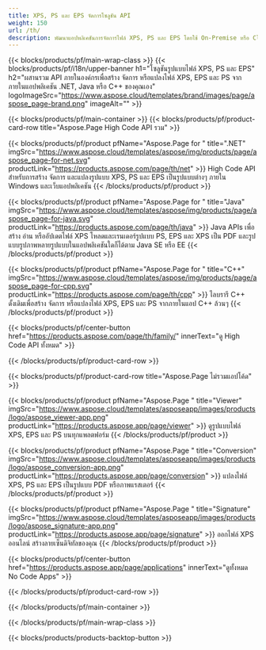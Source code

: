 ```yaml
---
title: XPS, PS และ EPS จัดการโซลูชัน API
weight: 150
url: /th/
description: พัฒนาแอปพลิเคชันการจัดการไฟล์ XPS, PS และ EPS โดยใช้ On-Premise หรือ Cloud API หรือเพียงแค่ใช้แอปข้ามแพลตฟอร์มเพื่อดู ผสาน หรือแปลงไฟล์ XPS, PS และ EPS
---
```



{{< blocks/products/pf/main-wrap-class >}}
{{< blocks/products/pf/i18n/upper-banner h1="โซลูชันรูปแบบไฟล์ XPS, PS และ EPS" h2="ผสานรวม API ภายในองค์กรเพื่อสร้าง จัดการ หรือแปลงไฟล์ XPS, EPS และ PS จากภายในแอปพลิเคชัน .NET, Java หรือ C++ ของคุณเอง" logoImageSrc="https://www.aspose.cloud/templates/brand/images/page/aspose_page-brand.png" imageAlt="" >}}

{{< blocks/products/pf/main-container >}}
{{< blocks/products/pf/product-card-row title="Aspose.Page High Code API รวม" >}}

{{< blocks/products/pf/product pfName="Aspose.Page for " title=".NET" imgSrc="https://www.aspose.cloud/templates/aspose/img/products/page/aspose_page-for-net.svg" productLink="https://products.aspose.com/page/th/net" >}}
High Code API สำหรับการสร้าง จัดการ และแปลงรูปแบบ XPS, PS และ EPS เป็นรูปแบบต่างๆ ภายใน Windows และเว็บแอปพลิเคชัน
{{< /blocks/products/pf/product >}}

{{< blocks/products/pf/product pfName="Aspose.Page for " title="Java" imgSrc="https://www.aspose.cloud/templates/aspose/img/products/page/aspose_page-for-java.svg" productLink="https://products.aspose.com/page/th/java" >}}
Java APIs เพื่อสร้าง อ่าน หรืออัปเดตไฟล์ XPS โหลดและเรนเดอร์รูปแบบ PS, EPS และ XPS เป็น PDF และรูปแบบรูปภาพหลายรูปแบบในแอปพลิเคชันใดก็ได้ตาม Java SE หรือ EE
{{< /blocks/products/pf/product >}}

{{< blocks/products/pf/product pfName="Aspose.Page for " title="C++" imgSrc="https://www.aspose.cloud/templates/aspose/img/products/page/aspose_page-for-cpp.svg" productLink="https://products.aspose.com/page/th/cpp" >}}
ไลบรารี C++ ดั้งเดิมเพื่อสร้าง จัดการ หรือแปลงไฟล์ XPS, EPS และ PS จากภายในแอป C++ ล้วนๆ
{{< /blocks/products/pf/product >}}

{{< blocks/products/pf/center-button href="https://products.aspose.com/page/th/family/" innerText="ดู High Code API ทั้งหมด" >}}

{{< /blocks/products/pf/product-card-row >}}

{{< blocks/products/pf/product-card-row title="Aspose.Page ไม่รวมแอปโค้ด" >}}

{{< blocks/products/pf/product pfName="Aspose.Page " title="Viewer" imgSrc="https://www.aspose.cloud/templates/asposeapp/images/products/logo/aspose_viewer-app.png" productLink="https://products.aspose.app/page/viewer" >}}
ดูรูปแบบไฟล์ XPS, EPS และ PS บนทุกแพลตฟอร์ม
{{< /blocks/products/pf/product >}}

{{< blocks/products/pf/product pfName="Aspose.Page " title="Conversion" imgSrc="https://www.aspose.cloud/templates/asposeapp/images/products/logo/aspose_conversion-app.png" productLink="https://products.aspose.app/page/conversion" >}}
แปลงไฟล์ XPS, PS และ EPS เป็นรูปแบบ PDF หรือภาพแรสเตอร์
{{< /blocks/products/pf/product >}}

{{< blocks/products/pf/product pfName="Aspose.Page " title="Signature" imgSrc="https://www.aspose.cloud/templates/asposeapp/images/products/logo/aspose_signature-app.png" productLink="https://products.aspose.app/page/signature" >}}
ออกไฟล์ XPS ออนไลน์ สร้างลายเซ็นดิจิทัลของคุณ
{{< /blocks/products/pf/product >}}

{{< blocks/products/pf/center-button href="https://products.aspose.app/page/applications" innerText="ดูทั้งหมด No Code Apps" >}}

{{< /blocks/products/pf/product-card-row >}}

{{< /blocks/products/pf/main-container >}}


{{< /blocks/products/pf/main-wrap-class >}}

{{< blocks/products/products-backtop-button >}}